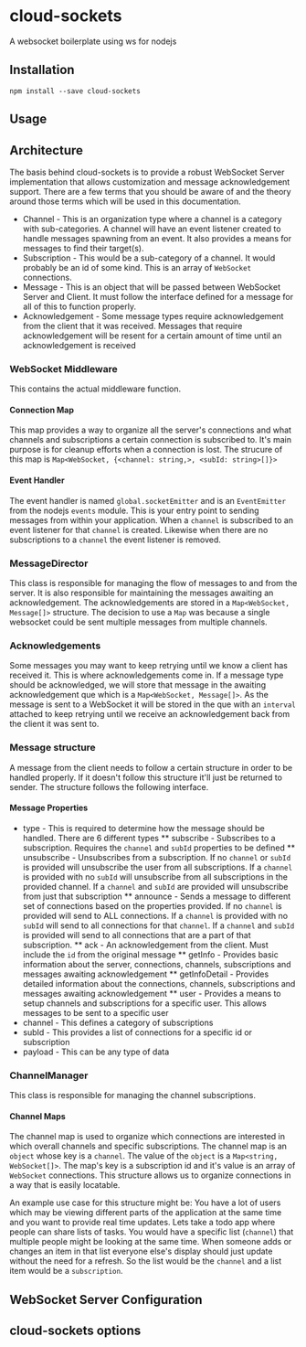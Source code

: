 # cloud-sockets

A websocket boilerplate using ws for nodejs

## Installation

```cli
npm install --save cloud-sockets
```

## Usage

## Architecture

The basis behind cloud-sockets is to provide a robust WebSocket Server implementation that allows customization and message acknowledgement support. There are a few terms that you should be aware of and the theory around those terms which will be used in this documentation.

* Channel - This is an organization type where a channel is a category with sub-categories. A channel will have an event listener created to handle messages spawning from an event. It also provides a means for messages to find their target(s).
* Subscription - This would be a sub-category of a channel. It would probably be an id of some kind. This is an array of `WebSocket` connections.
* Message - This is an object that will be passed between WebSocket Server and Client. It must follow the interface defined for a message for all of this to function properly.
* Acknowledgement - Some message types require acknowledgement from the client that it was received. Messages that require acknowledgement will be resent for a certain amount of time until an acknowledgement is received

### WebSocket Middleware

This contains the actual middleware function.

#### Connection Map

This map provides a way to organize all the server's connections and what channels and subscriptions a certain connection is subscribed to. It's main purpose is for cleanup efforts when a connection is lost. The strucure of this map is `Map<WebSocket, {<channel: string,>, <subId: string>[]}>`

#### Event Handler

The event handler is named `global.socketEmitter` and is an `EventEmitter` from the nodejs `events` module. This is your entry point to sending messages from within your application. When a `channel` is subscribed to an event listener for that `channel` is created. Likewise when there are no subscriptions to a `channel` the event listener is removed.

### MessageDirector

This class is responsible for managing the flow of messages to and from the server. It is also responsible for maintaining the messages awaiting an acknowledgement. The acknowledgements are stored in a `Map<WebSocket, Message[]>` structure. The decision to use a `Map` was because a single websocket could be sent multiple messages from multiple channels.

### Acknowledgements

Some messages you may want to keep retrying until we know a client has received it. This is where acknowledgements come in. If a message type should be acknowledged, we will store that message in the awaiting acknowledgement que which is a `Map<WebSocket, Message[]>`. As the message is sent to a WebSocket it will be stored in the que with an `interval` attached to keep retrying until we receive an acknowledgement back from the client it was sent to.

### Message structure

A message from the client needs to follow a certain structure in order to be handled properly. If it doesn't follow this structure it'll just be returned to sender. The structure follows the following interface.

#### Message Properties

* type - This is required to determine how the message should be handled. There are 6 different types
   ** subscribe - Subscribes to a subscription. Requires the `channel` and `subId` properties to be defined
   ** unsubscribe - Unsubscribes from a subscription. If no `channel` or `subId` is provided will unsubscribe the user from all subscriptions. If a `channel` is provided with no `subId` will unsubscribe from all subscriptions in the provided channel. If a `channel` and `subId` are provided will unsubscribe from just that subscription
   ** announce - Sends a message to different set of connections based on the properties provided. If no `channel` is provided will send to ALL connections. If a `channel` is provided with no `subId` will send to all connections for that `channel`. If a `channel` and `subId` is provided will send to all connections that are a part of that subscription.
   ** ack - An acknowledgement from the client. Must include the `id` from the original message
   ** getInfo - Provides basic information about the server, connections, channels, subscriptions and messages awaiting acknowledgement
   ** getInfoDetail - Provides detailed information about the connections, channels, subscriptions and messages awaiting acknowledgement
   ** user - Provides a means to setup channels and subscriptions for a specific user. This allows messages to be sent to a specific user
* channel - This defines a category of subscriptions
* subId - This provides a list of connections for a specific id or subscription
* payload - This can be any type of data

### ChannelManager

This class is responsible for managing the channel subscriptions.

#### Channel Maps

The channel map is used to organize which connections are interested in which overall channels and specific subscriptions. The channel map is an `object` whose key is a `channel`. The value of the `object` is a `Map<string, WebSocket[]>`. The map's key is a subscription id and it's value is an array of `WebSocket` connections. This structure allows us to organize connections in a way that is easily locatable.

An example use case for this structure might be: You have a lot of users which may be viewing different parts of the application at the same time and you want to provide real time updates. Lets take a todo app where people can share lists of tasks. You would have a specific list (`channel`) that multiple people might be looking at the same time. When someone adds or changes an item in that list everyone else's display should just update without the need for a refresh. So the list would be the `channel` and a list item would be a `subscription`.

## WebSocket Server Configuration


## cloud-sockets options

